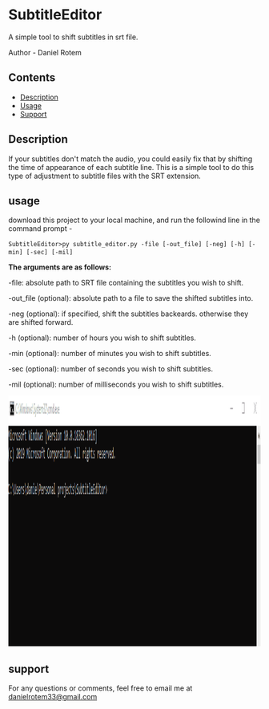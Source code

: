 # SubtitleEditor

A simple tool to shift subtitles in srt file. 

Author - Daniel Rotem

Contents
--------

* [Description](#description)
* [Usage](#usage)
* [Support](#support)

Description
-----------

If your subtitles don't match the audio, you could easily fix that by shifting the time of appearance of each subtitle line. 
This is a simple tool to do this type of adjustment to subtitle files with the SRT extension. 
 
usage
-----
download this project to your local machine, and run the followind line in the command prompt - 


    SubtitleEditor>py subtitle_editor.py -file [-out_file] [-neg] [-h] [-min] [-sec] [-mil]
  
**The arguments are as follows:** 

 -file: absolute path to SRT file containing the subtitles you wish to shift.
 
 -out_file (optional): absolute path to a file to save the shifted subtitles into.

 -neg (optional): if specified, shift the subtitles backeards. otherwise they are shifted forward.

 -h (optional): number of hours you wish to shift subtitles.
 
 -min (optional): number of minutes you wish to shift subtitles.
 
 -sec (optional): number of seconds you wish to shift subtitles.
 
 -mil (optional): number of milliseconds you wish to shift subtitles.


<img src="static/usage.gif" width="700" height="500"/>

support
-------
For any questions or comments, feel free to email me at danielrotem33@gmail.com


